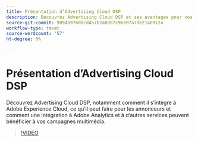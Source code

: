 ```yaml
---
title: Présentation d’Advertising Cloud DSP
description: Découvrez Advertising Cloud DSP et ses avantages pour vos campagnes multimédia.
source-git-commit: 9094697600cd457b2a8d87c96e07a7de2140912a
workflow-type: tm+mt
source-wordcount: '57'
ht-degree: 0%

---
```


# Présentation d’Advertising Cloud DSP

Découvrez Advertising Cloud DSP, notamment comment il s’intègre à Adobe Experience Cloud, ce qu’il peut faire pour les annonceurs et comment une intégration à Adobe Analytics et à d’autres services peuvent bénéficier à vos campagnes multimédia.

>[!VIDEO](https://video.tv.adobe.com/v/339200)
